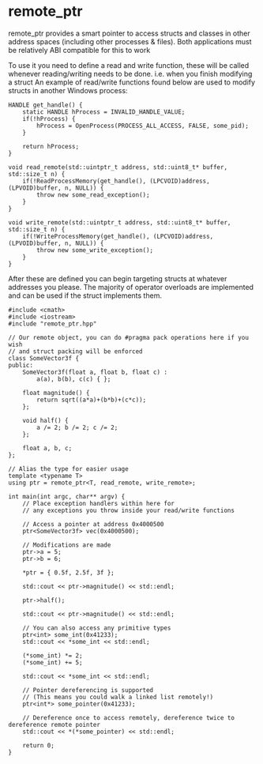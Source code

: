 # remote_ptr
remote_ptr provides a smart pointer to access structs and classes in other address spaces (including other processes & files). Both applications must be relatively ABI compatible for this to work

To use it you need to define a read and write function, these will be called whenever reading/writing needs to be done. i.e. when you finish modifying a struct
An example of read/write functions found below are used to modify structs in another Windows process:
```
HANDLE get_handle() {
    static HANDLE hProcess = INVALID_HANDLE_VALUE;
    if(!hProcess) {
        hProcess = OpenProcess(PROCESS_ALL_ACCESS, FALSE, some_pid);
    }
    
    return hProcess;
}

void read_remote(std::uintptr_t address, std::uint8_t* buffer, std::size_t n) {
    if(!ReadProcessMemory(get_handle(), (LPCVOID)address, (LPVOID)buffer, n, NULL)) {
        throw new some_read_exception();
    }
}

void write_remote(std::uintptr_t address, std::uint8_t* buffer, std::size_t n) {
    if(!WriteProcessMemory(get_handle(), (LPCVOID)address, (LPVOID)buffer, n, NULL)) {
        throw new some_write_exception();
    }
}
```

After these are defined you can begin targeting structs at whatever addresses you please. The majority of operator overloads are implemented and can be used if the struct implements them.

```
#include <cmath>
#include <iostream>
#include "remote_ptr.hpp"

// Our remote object, you can do #pragma pack operations here if you wish
// and struct packing will be enforced
class SomeVector3f {
public:
    SomeVector3f(float a, float b, float c) :
        a(a), b(b), c(c) { };
        
    float magnitude() {
        return sqrt((a*a)+(b*b)+(c*c));
    };
    
    void half() {
        a /= 2; b /= 2; c /= 2;
    };
        
    float a, b, c;
};

// Alias the type for easier usage
template <typename T>
using ptr = remote_ptr<T, read_remote, write_remote>;

int main(int argc, char** argv) {
    // Place exception handlers within here for 
    // any exceptions you throw inside your read/write functions

    // Access a pointer at address 0x4000500
    ptr<SomeVector3f> vec(0x4000500);
    
    // Modifications are made
    ptr->a = 5;
    ptr->b = 6;
    
    *ptr = { 0.5f, 2.5f, 3f };
    
    std::cout << ptr->magnitude() << std::endl;
    
    ptr->half();
    
    std::cout << ptr->magnitude() << std::endl;
    
    // You can also access any primitive types
    ptr<int> some_int(0x41233);
    std::cout << *some_int << std::endl;
    
    (*some_int) *= 2;
    (*some_int) += 5;
    
    std::cout << *some_int << std::endl;
    
    // Pointer dereferencing is supported
    // (This means you could walk a linked list remotely!)
    ptr<int*> some_pointer(0x41233);
    
    // Dereference once to access remotely, dereference twice to dereference remote pointer
    std::cout << *(*some_pointer) << std::endl;
    
    return 0;
}


```